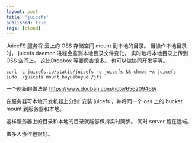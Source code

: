 ```yaml
---
layout: post
title: 'juicefs'
published: true
tags: [cloud]
---
```


JuiceFS 服务将 云上的 OSS 存储空间 mount 到本地的目录。
当操作本地目录时， juicefs daemon 进程会监测本地目录文件变化， 实时地将本地目录上传到 OSS 空间上。
这比Dropbox 等要厉害很多。
也可以做协同开发等等。

```
curl -L juicefs.io/static/juicefs -o juicefs && chmod +x juicefs
sudo ./juicefs mount buyuebuyue /jfs
```

一个创新的做法是 https://www.douban.com/note/656209469/

在服务器可本地开发机器上分别:
安装 juicefs ，并将同一个 oss 上的 bucket mount 到服务器和本地。

这样服务器上的目录和本地的目录就能够保持实时同步。
同时 server 跑在远端。

做多人协作也很好。

